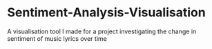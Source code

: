 # Sentiment-Analysis-Visualisation
A visualisation tool I made for a project investigating the change in sentiment of music lyrics over time
